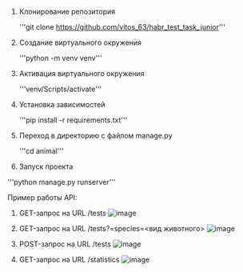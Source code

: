 1. Клонирование репозитория

   '''git clone https://github.com/vitos_63/habr_test_task_junior'''

3. Создание виртуального окружения

   '''python -m venv venv'''

5. Активация виртуального окружения

   '''venv/Scripts/activate'''

7. Установка зависимостей

   '''pip install -r requirements.txt'''

9. Переход в директорию с файлом manage.py
   
   '''cd animal'''

11. Запуск проекта

   '''python manage.py runserver'''

Пример работы API:
1. GET-запрос на URL /tests
![image](https://github.com/user-attachments/assets/bcef554f-9017-447b-bdc6-261c3fbd7e0c)

2. GET-запрос на URL /tests?=species=<вид животного>
![image](https://github.com/user-attachments/assets/8b6e9743-7a58-46bc-ac69-6fc2908370e8)

3. POST-запрос на URL /tests
![image](https://github.com/user-attachments/assets/5d491519-9fef-431a-8829-3f8e28605278)

4. GET-запрос на URL /statistics
![image](https://github.com/user-attachments/assets/93f0c827-c04c-42c5-9a78-f173ae90e7cf)

